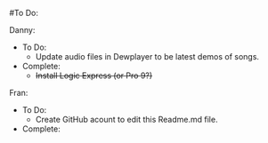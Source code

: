 #To Do:

Danny:
* To Do:
  * Update audio files in Dewplayer to be latest demos of songs. 
* Complete:
  * <strike>Install Logic Express (or Pro 9?)</strike>

Fran:
* To Do:
  * Create GitHub acount to edit this Readme.md file.
* Complete:
